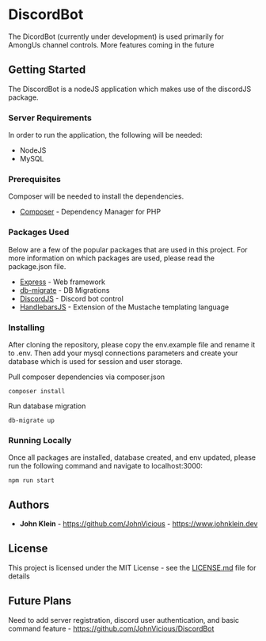# DiscordBot
 The DicordBot (currently under development) is used primarily for AmongUs channel controls. More features coming in the future
 
## Getting Started
 The DiscordBot is a nodeJS application which makes use of the discordJS package. 
 
### Server Requirements
 
 In order to run the application, the following will be needed:
 
 * NodeJS
 * MySQL

### Prerequisites

Composer will be needed to install the dependencies.

* [Composer](https://getcomposer.org/download/) - Dependency Manager for PHP

### Packages Used

Below are a few of the popular packages that are used in this project. For more information on which packages are used, please read the package.json file.
* [Express](https://www.npmjs.com/package/express) - Web framework
* [db-migrate](https://www.npmjs.com/package/db-migrate) - DB Migrations
* [DiscordJS](https://discord.js.org/#/) - Discord bot control
* [HandlebarsJS](https://www.npmjs.com/package/handlebars) - Extension of the Mustache templating language

### Installing

After cloning the repository, please copy the env.example file and rename it to .env. Then add your mysql connections parameters and create your database which is used for session and user storage.

Pull composer dependencies via composer.json
```
composer install
```

Run database migration
```
db-migrate up
```

### Running Locally

Once all packages are installed, database created, and env updated, please run the following command and navigate to localhost:3000:
```
npm run start
```

## Authors

* **John Klein** - https://github.com/JohnVicious - https://www.johnklein.dev

## License

This project is licensed under the MIT License - see the [LICENSE.md](LICENSE.md) file for details

## Future Plans

Need to add server registration, discord user authentication, and basic command feature - https://github.com/JohnVicious/DiscordBot